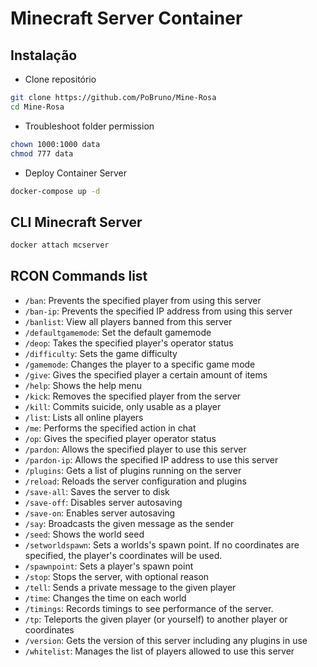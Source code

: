 # Minecraft Server Container

## Instalação
* Clone repositório
```sh
git clone https://github.com/PoBruno/Mine-Rosa
cd Mine-Rosa
```
* Troubleshoot folder permission
```sh
chown 1000:1000 data
chmod 777 data
```
* Deploy Container Server
```sh
docker-compose up -d
```

## CLI Minecraft Server
```sh
docker attach mcserver
```

## RCON Commands list 

* `/ban`: Prevents the specified player from using this server
* `/ban-ip`: Prevents the specified IP address from using this server
* `/banlist`: View all players banned from this server
* `/defaultgamemode`: Set the default gamemode
* `/deop`: Takes the specified player's operator status
* `/difficulty`: Sets the game difficulty
* `/gamemode`: Changes the player to a specific game mode
* `/give`: Gives the specified player a certain amount of items
* `/help`: Shows the help menu
* `/kick`: Removes the specified player from the server
* `/kill`: Commits suicide, only usable as a player
* `/list`: Lists all online players
* `/me`: Performs the specified action in chat
* `/op`: Gives the specified player operator status
* `/pardon`: Allows the specified player to use this server
* `/pardon-ip`: Allows the specified IP address to use this server
* `/plugins`: Gets a list of plugins running on the server
* `/reload`: Reloads the server configuration and plugins
* `/save-all`: Saves the server to disk
* `/save-off`: Disables server autosaving
* `/save-on`: Enables server autosaving
* `/say`: Broadcasts the given message as the sender
* `/seed`: Shows the world seed
* `/setworldspawn`: Sets a worlds's spawn point. If no coordinates are specified, the player's coordinates will be used.
* `/spawnpoint`: Sets a player's spawn point
* `/stop`: Stops the server, with optional reason
* `/tell`: Sends a private message to the given player
* `/time`: Changes the time on each world
* `/timings`: Records timings to see performance of the server.
* `/tp`: Teleports the given player (or yourself) to another player or coordinates
* `/version`: Gets the version of this server including any plugins in use
* `/whitelist`: Manages the list of players allowed to use this server
